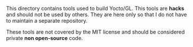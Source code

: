 This directory contains tools used to build Yocto/GL. This tools are **hacks** and should not be used by others. They are here only so that I do not have to maintain a separate repository.

These tools are not covered by the MIT license and should be considered private **non open-source** code.
